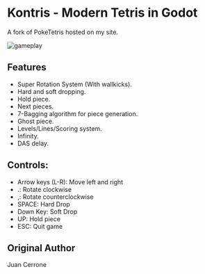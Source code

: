 # Kontris - Modern Tetris in Godot

A fork of PokeTetris hosted on my site.

![gameplay](https://github.com/jpcerrone/tetrisGodot/blob/master/spr/ReadmeDemo.gif)

## Features
* Super Rotation System (With wallkicks).
* Hard and soft dropping.
* Hold piece.
* Next pieces.
* 7-Bagging algorithm for piece generation.
* Ghost piece.
* Levels/Lines/Scoring system.
* Infinity.
* DAS delay.

## Controls:
* Arrow keys (L-R): Move left and right
* .: Rotate clockwise
* ,: Rotate counterclockwise
* SPACE: Hard Drop
* Down Key: Soft Drop
* UP: Hold piece
* ESC: Quit game

## Original Author
Juan Cerrone
